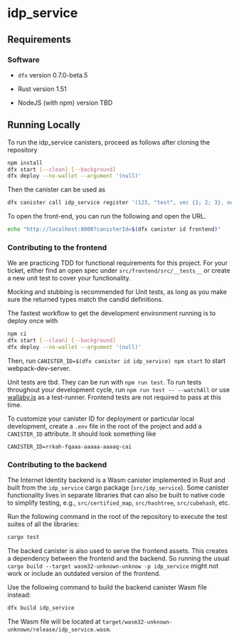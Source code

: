 # idp_service

## Requirements

### Software

- `dfx` version 0.7.0-beta.5

- Rust version 1.51

- NodeJS (with npm) version TBD

## Running Locally

To run the idp_service canisters, proceed as follows after cloning the repository

```bash
npm install
dfx start [--clean] [--background]
dfx deploy --no-wallet --argument '(null)'
```

Then the canister can be used as

```bash
dfx canister call idp_service register '(123, "test", vec {1; 2; 3}, null)'
```

To open the front-end, you can run the following and open the URL.

```bash
echo "http://localhost:8000?canisterId=$(dfx canister id frontend)"
```

### Contributing to the frontend

We are practicing TDD for functional requirements for this project. For your ticket, either find an open spec under `src/frontend/src/__tests__` or create a new unit test to cover your functionality.

Mocking and stubbing is recommended for Unit tests, as long as you make sure the returned types match the candid definitions.

The fastest workflow to get the development environment running is to deploy once with

```bash
npm ci
dfx start [--clean] [--background]
dfx deploy --no-wallet --argument '(null)'

```

Then, run `CANISTER_ID=$(dfx canister id idp_service) npm start` to start webpack-dev-server.

Unit tests are tbd. They can be run with `npm run test`. To run tests throughout your development cycle, run `npm run test -- --watchAll` or use [wallaby.js](https://wallabyjs.com/) as a test-runner. Frontend tests are not required to pass at this time.

To customize your canister ID for deployment or particular local development, create a `.env` file in the root of the project and add a `CANISTER_ID` attribute. It should look something like

```
CANISTER_ID=rrkah-fqaaa-aaaaa-aaaaq-cai
```

### Contributing to the backend

The Internet Identity backend is a Wasm canister implemented in Rust and built from the `idp_service` cargo package (`src/idp_service`).
Some canister functionality lives in separate libraries that can also be built to native code to simplify testing, e.g., `src/certified_map`, `src/hashtree`, `src/cubehash`, etc.

Run the following command in the root of the repository to execute the test suites of all the libraries:

```bash
cargo test
```

The backed canister is also used to serve the frontend assets.
This creates a dependency between the frontend and the backend.
So running the usual `cargo build --target wasm32-unknown-unknow -p idp_service` might not work or include an outdated version of the frontend.

Use the following command to build the backend canister Wasm file instead:

```bash
dfx build idp_service
```

The Wasm file will be located at `target/wasm32-unknown-unknown/release/idp_service.wasm`.
